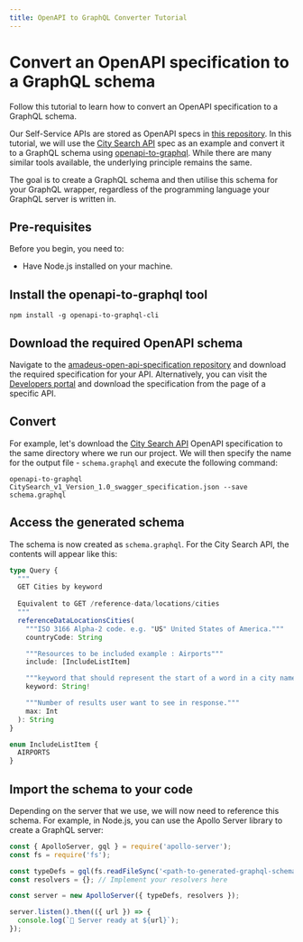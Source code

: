```yaml
---
title: OpenAPI to GraphQL Converter Tutorial
---
```


# Convert an OpenAPI specification to a GraphQL schema

Follow this tutorial to learn how to convert an OpenAPI specification to a GraphQL schema.

Our Self-Service APIs are stored as OpenAPI specs in [this repository](https://github.com/amadeus4dev/amadeus-open-api-specification). In this tutorial, we will use the [City Search API](https://developers.amadeus.com/self-service/category/trip/api-doc/city-search/api-reference) spec as an example and convert it to a GraphQL schema using [openapi-to-graphql](https://github.com/IBM/openapi-to-graphql). While there are many similar tools available, the underlying principle remains the same.

The goal is to create a GraphQL schema and then utilise this schema for your GraphQL wrapper, regardless of the programming language your GraphQL server is written in.

## Pre-requisites

Before you begin, you need to:

* Have Node.js installed on your machine.

## Install the openapi-to-graphql tool

```shell
npm install -g openapi-to-graphql-cli
```

## Download the required OpenAPI schema

Navigate to the [amadeus-open-api-specification repository](https://github.com/amadeus4dev/amadeus-open-api-specification) and download the required specification for your API. Alternatively, you can visit the [Developers portal](https://developers.amadeus.com/self-service) and download the specification from the page of a specific API.

## Convert

For example, let's download the [City Search API](https://developers.amadeus.com/self-service/category/trip/api-doc/city-search/api-reference) OpenAPI specification to the same directory where we run our project. We will then specify the name for the output file - `schema.graphql` and execute the following command:

```shell
openapi-to-graphql CitySearch_v1_Version_1.0_swagger_specification.json --save schema.graphql   
```

## Access the generated schema

The schema is now created as `schema.graphql`. For the City Search API, the contents will appear like this:

```ts
type Query {
  """
  GET Cities by keyword
  
  Equivalent to GET /reference-data/locations/cities
  """
  referenceDataLocationsCities(
    """ISO 3166 Alpha-2 code. e.g. "US" United States of America."""
    countryCode: String

    """Resources to be included example : Airports"""
    include: [IncludeListItem]

    """keyword that should represent the start of a word in a city name."""
    keyword: String!

    """Number of results user want to see in response."""
    max: Int
  ): String
}

enum IncludeListItem {
  AIRPORTS
}
```

## Import the schema to your code

Depending on the server that we use, we will now need to reference this schema. For example, in Node.js, you can use the Apollo Server library to create a GraphQL server:

```js
const { ApolloServer, gql } = require('apollo-server');
const fs = require('fs');

const typeDefs = gql(fs.readFileSync('<path-to-generated-graphql-schema>', 'utf8'));
const resolvers = {}; // Implement your resolvers here

const server = new ApolloServer({ typeDefs, resolvers });

server.listen().then(({ url }) => {
  console.log(`🚀 Server ready at ${url}`);
});
```
